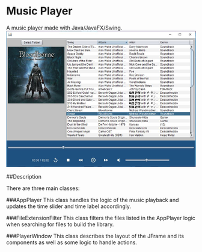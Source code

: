 # Music Player
A music player made with Java/JavaFX/Swing.
![Music Player](player.jpg)</br>

##Description
<p>There are three main classes:

###AppPlayer
This class handles the logic of the music playback and updates the time slider and time label
accordingly.

###FileExtensionFilter
This class filters the files listed in the AppPlayer logic when searching for files to build the library.

###PlayerWindow
This class describes the layout of the JFrame and its components as well as some logic to handle actions.
